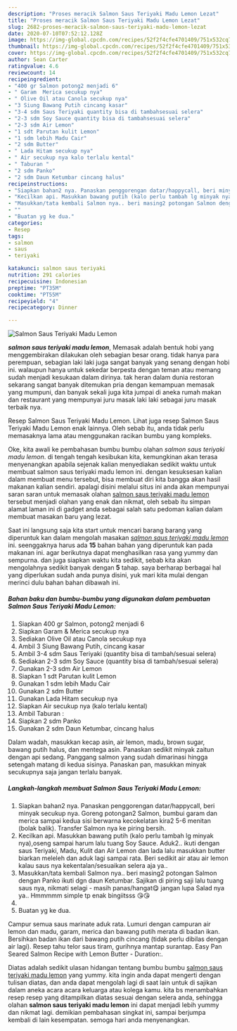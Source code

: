 ```yaml
---
description: "Proses meracik Salmon Saus Teriyaki Madu Lemon Lezat"
title: "Proses meracik Salmon Saus Teriyaki Madu Lemon Lezat"
slug: 2682-proses-meracik-salmon-saus-teriyaki-madu-lemon-lezat
date: 2020-07-10T07:52:12.128Z
image: https://img-global.cpcdn.com/recipes/52f2f4cfe4701409/751x532cq70/salmon-saus-teriyaki-madu-lemon-foto-resep-utama.jpg
thumbnail: https://img-global.cpcdn.com/recipes/52f2f4cfe4701409/751x532cq70/salmon-saus-teriyaki-madu-lemon-foto-resep-utama.jpg
cover: https://img-global.cpcdn.com/recipes/52f2f4cfe4701409/751x532cq70/salmon-saus-teriyaki-madu-lemon-foto-resep-utama.jpg
author: Sean Carter
ratingvalue: 4.6
reviewcount: 14
recipeingredient:
- "400 gr Salmon potong2 menjadi 6"
- " Garam  Merica secukup nya"
- " Olive Oil atau Canola secukup nya"
- "3 Siung Bawang Putih cincang kasar"
- "3-4 sdm Saus Teriyaki quantity bisa di tambahsesuai selera"
- "2-3 sdm Soy Sauce quantity bisa di tambahsesuai selera"
- "2-3 sdm Air Lemon"
- "1 sdt Parutan kulit Lemon"
- "1 sdm lebih Madu Cair"
- "2 sdm Butter"
- " Lada Hitam secukup nya"
- " Air secukup nya kalo terlalu kental"
- " Taburan "
- "2 sdm Panko"
- "2 sdm Daun Ketumbar cincang halus"
recipeinstructions:
- "Siapkan bahan2 nya. Panaskan penggorengan datar/happycall, beri minyak secukup nya. Goreng potongan2 Salmon, bumbui garam dan merica sampai kedua sisi berwarna kecokelatan kira2 5-6 menitan (bolak balik). Transfer Salmon nya ke piring bersih."
- "Kecilkan api. Masukkan bawang putih (kalo perlu tambah lg minyak nya),oseng sampai harum lalu tuang Soy Sauce. Aduk2.. ikuti dengan saus Teriyaki, Madu, Kulit dan Air Lemon dan lada lalu masukkan butter biarkan meleleh dan aduk lagi sampai rata. Beri sedikit air atau air lemon kalau saus nya kekentalan/sesuaikan selera aja ya.."
- "Masukkan/tata kembali Salmon nya.. beri masing2 potongan Salmon dengan Panko ikuti dgn daun Ketumbar. Sajikan di piring saji lalu tuang saus nya, nikmati selagi  masih panas/hangat😋 jangan lupa Salad nya ya.. Hmmmmm simple tp enak bingiitsss 😘😘"
- ""
- "Buatan yg ke dua."
categories:
- Resep
tags:
- salmon
- saus
- teriyaki

katakunci: salmon saus teriyaki 
nutrition: 291 calories
recipecuisine: Indonesian
preptime: "PT35M"
cooktime: "PT55M"
recipeyield: "4"
recipecategory: Dinner

---
```



![Salmon Saus Teriyaki Madu Lemon](https://img-global.cpcdn.com/recipes/52f2f4cfe4701409/751x532cq70/salmon-saus-teriyaki-madu-lemon-foto-resep-utama.jpg)

<b><i>salmon saus teriyaki madu lemon</i></b>, Memasak adalah bentuk hobi yang menggembirakan dilakukan oleh sebagian besar orang. tidak hanya para perempuan, sebagian laki laki juga sangat banyak yang senang dengan hobi ini. walaupun hanya untuk sekedar berpesta dengan teman atau memang sudah menjadi kesukaan dalam dirinya. tak heran dalam dunia restoran sekarang sangat banyak ditemukan pria dengan kemampuan memasak yang mumpuni, dan banyak sekali juga kita jumpai di aneka rumah makan dan restaurant yang mempunyai juru masak laki laki sebagai juru masak terbaik nya.

Resep Salmon Saus Teriyaki Madu Lemon. Lihat juga resep Salmon Saus Teriyaki Madu Lemon enak lainnya. Oleh sebab itu, anda tidak perlu memasaknya lama atau menggunakan racikan bumbu yang kompleks.

Oke, kita awali ke pembahasan bumbu bumbu olahan <i>salmon saus teriyaki madu lemon</i>. di tengah tengah kesibukan kita, kemungkinan akan terasa menyenangkan apabila sejenak kalian menyediakan sedikit waktu untuk membuat salmon saus teriyaki madu lemon ini. dengan kesuksesan kalian dalam membuat menu tersebut, bisa membuat diri kita bangga akan hasil makanan kalian sendiri. apalagi disini melalui situs ini anda akan mempunyai saran saran untuk memasak olahan <u>salmon saus teriyaki madu lemon</u> tersebut menjadi olahan yang enak dan nikmat, oleh sebab itu simpan alamat laman ini di gadget anda sebagai salah satu pedoman kalian dalam membuat masakan baru yang lezat.


Saat ini langsung saja kita start untuk mencari barang barang yang diperuntuk kan dalam mengolah masakan <u><i>salmon saus teriyaki madu lemon</i></u> ini. seenggaknya harus ada <b>15</b> bahan bahan yang diperuntuk kan pada makanan ini. agar berikutnya dapat menghasilkan rasa yang yummy dan sempurna. dan juga siapkan waktu kita sedikit, sebab kita akan mengolahnya sedikit banyak dengan <b>5</b> tahap. saya berharap berbagai hal yang diperlukan sudah anda punya disini, yuk mari kita mulai dengan merinci dulu bahan bahan dibawah ini.

<!--inarticleads1-->

##### Bahan baku dan bumbu-bumbu yang digunakan dalam pembuatan Salmon Saus Teriyaki Madu Lemon:

1. Siapkan 400 gr Salmon, potong2 menjadi 6
1. Siapkan  Garam &amp; Merica secukup nya
1. Sediakan  Olive Oil atau Canola secukup nya
1. Ambil 3 Siung Bawang Putih, cincang kasar
1. Ambil 3-4 sdm Saus Teriyaki (quantity bisa di tambah/sesuai selera)
1. Sediakan 2-3 sdm Soy Sauce (quantity bisa di tambah/sesuai selera)
1. Gunakan 2-3 sdm Air Lemon
1. Siapkan 1 sdt Parutan kulit Lemon
1. Gunakan 1 sdm lebih Madu Cair
1. Gunakan 2 sdm Butter
1. Gunakan  Lada Hitam secukup nya
1. Siapkan  Air secukup nya (kalo terlalu kental)
1. Ambil  Taburan :
1. Siapkan 2 sdm Panko
1. Gunakan 2 sdm Daun Ketumbar, cincang halus


Dalam wadah, masukkan kecap asin, air lemon, madu, brown sugar, bawang putih halus, dan mentega asin. Panaskan sedikit minyak zaitun dengan api sedang. Panggang salmon yang sudah dimarinasi hingga setengah matang di kedua sisinya. Panaskan pan, masukkan minyak secukupnya saja jangan terlalu banyak. 

<!--inarticleads2-->

##### Langkah-langkah membuat Salmon Saus Teriyaki Madu Lemon:

1. Siapkan bahan2 nya. Panaskan penggorengan datar/happycall, beri minyak secukup nya. Goreng potongan2 Salmon, bumbui garam dan merica sampai kedua sisi berwarna kecokelatan kira2 5-6 menitan (bolak balik). Transfer Salmon nya ke piring bersih.
1. Kecilkan api. Masukkan bawang putih (kalo perlu tambah lg minyak nya),oseng sampai harum lalu tuang Soy Sauce. Aduk2.. ikuti dengan saus Teriyaki, Madu, Kulit dan Air Lemon dan lada lalu masukkan butter biarkan meleleh dan aduk lagi sampai rata. Beri sedikit air atau air lemon kalau saus nya kekentalan/sesuaikan selera aja ya..
1. Masukkan/tata kembali Salmon nya.. beri masing2 potongan Salmon dengan Panko ikuti dgn daun Ketumbar. Sajikan di piring saji lalu tuang saus nya, nikmati selagi  - masih panas/hangat😋 jangan lupa Salad nya ya.. Hmmmmm simple tp enak bingiitsss 😘😘
1. 
1. Buatan yg ke dua.


Campur semua saus marinate aduk rata. Lumuri dengan campuran air lemon dan madu, garam, merica dan bawang putih merata di badan ikan. Bersihkan badan ikan dari bawang putih cincang (tidak perlu dibilas dengan air lagi). Resep tahu telor saus tiram, gurihnya mantap surantap. Easy Pan Seared Salmon Recipe with Lemon Butter - Duration:. 

Diatas adalah sedikit ulasan hidangan tentang bumbu bumbu <u>salmon saus teriyaki madu lemon</u> yang yummy. kita ingin anda dapat mengerti dengan tulisan diatas, dan anda dapat mengolah lagi di saat lain untuk di sajikan dalam aneka acara acara keluarga atau kolega kamu. kita bs menambahkan resep resep yang ditampilkan diatas sesuai dengan selera anda, sehingga olahan <b>salmon saus teriyaki madu lemon</b> ini dapat menjadi lebih yummy dan nikmat lagi. demikian pembahasan singkat ini, sampai berjumpa kembali di lain kesempatan. semoga hari anda menyenangkan.
